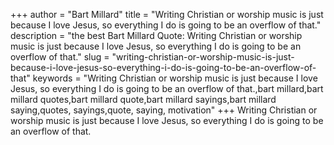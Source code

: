 +++
author = "Bart Millard"
title = "Writing Christian or worship music is just because I love Jesus, so everything I do is going to be an overflow of that."
description = "the best Bart Millard Quote: Writing Christian or worship music is just because I love Jesus, so everything I do is going to be an overflow of that."
slug = "writing-christian-or-worship-music-is-just-because-i-love-jesus-so-everything-i-do-is-going-to-be-an-overflow-of-that"
keywords = "Writing Christian or worship music is just because I love Jesus, so everything I do is going to be an overflow of that.,bart millard,bart millard quotes,bart millard quote,bart millard sayings,bart millard saying,quotes, sayings,quote, saying, motivation"
+++
Writing Christian or worship music is just because I love Jesus, so everything I do is going to be an overflow of that.
